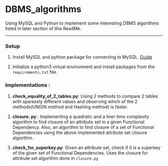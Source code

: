# DBMS_algorithms

Using MySQL and Python to implement some interesting DBMS algorithms listed in later section of this ReadMe.

--------------------------------------------

### Setup
1. Install MySQL and python package for connecting to MySQL. <a href="https://www.guru99.com/python-mysql-example.html" target="_blank">Guide</a>

2. Initialize a python3 virtual environment and install packages from the `requirements.txt` file.

### Implementations : 

1. **check_equality_of_2_tables.py**: Using 2 methods to compare 2 tables with sparesely different values and observing which of the 2 methods(UNION method and Hashing method) is faster.

2.  **closure. py** : Implementing a quadratic and a liner time complexity algorithm to find closure of an attribute set in a given Functional Dependency. Also, an algorithm to find closure of a set of Functional Dependencies using the above implemented attribute set closure algorithm. 

3. **check_for_superkey.py**: Given an attribute set, check if it is a superkey of the given set of Functional Dependencies. Uses the closure for attribute set algorithm done in `closure.py`
